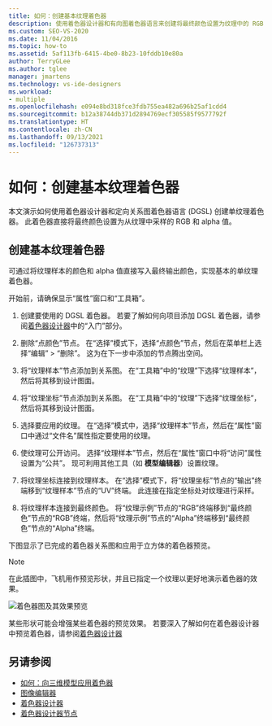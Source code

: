 ```yaml
---
title: 如何：创建基本纹理着色器
description: 使用着色器设计器和有向图着色器语言来创建将最终颜色设置为纹理中的 RGB 和 alpha 值的单纹理着色器。
ms.custom: SEO-VS-2020
ms.date: 11/04/2016
ms.topic: how-to
ms.assetid: 5af113fb-6415-4be0-8b23-10fddb10e80a
author: TerryGLee
ms.author: tglee
manager: jmartens
ms.technology: vs-ide-designers
ms.workload:
- multiple
ms.openlocfilehash: e094e8bd318fce3fdb755ea482a696b25af1cdd4
ms.sourcegitcommit: b12a38744db371d2894769ecf305585f9577792f
ms.translationtype: HT
ms.contentlocale: zh-CN
ms.lasthandoff: 09/13/2021
ms.locfileid: "126737313"
---
```

# <a name="how-to-create-a-basic-texture-shader"></a>如何：创建基本纹理着色器

本文演示如何使用着色器设计器和定向关系图着色器语言 (DGSL) 创建单纹理着色器。 此着色器直接将最终颜色设置为从纹理中采样的 RGB 和 alpha 值。

## <a name="create-a-basic-texture-shader"></a>创建基本纹理着色器

可通过将纹理样本的颜色和 alpha 值直接写入最终输出颜色，实现基本的单纹理着色器。

开始前，请确保显示“属性”窗口和“工具箱”。

1. 创建要使用的 DGSL 着色器。 若要了解如何向项目添加 DGSL 着色器，请参阅[着色器设计器](../designers/shader-designer.md)中的“入门”部分。

2. 删除“点颜色”节点。 在“选择”模式下，选择“点颜色”节点，然后在菜单栏上选择“编辑” > “删除”。 这为在下一步中添加的节点腾出空间。

3. 将“纹理样本”节点添加到关系图。 在“工具箱”中的“纹理”下选择“纹理样本”，然后将其移到设计图面。

4. 将“纹理坐标”节点添加到关系图。 在“工具箱”中的“纹理”下选择“纹理坐标”，然后将其移到设计图面。

5. 选择要应用的纹理。 在“选择”模式中，选择“纹理样本”节点，然后在“属性”窗口中通过“文件名”属性指定要使用的纹理。

6. 使纹理可公开访问。 选择“纹理样本”节点，然后在“属性”窗口中将“访问”属性设置为“公共”。 现可利用其他工具（如 **模型编辑器**）设置纹理。

7. 将纹理坐标连接到纹理样本。 在“选择”模式下，将“纹理坐标”节点的“输出”终端移到“纹理样本”节点的“UV”终端。 此连接在指定坐标处对纹理进行采样。

8. 将纹理样本连接到最终颜色。 将“纹理示例”节点的“RGB”终端移到“最终颜色”节点的“RGB”终端，然后将“纹理示例”节点的“Alpha”终端移到“最终颜色”节点的“Alpha”终端。

下图显示了已完成的着色器关系图和应用于立方体的着色器预览。

> [!NOTE]
> 在此插图中，飞机用作预览形状，并且已指定一个纹理以更好地演示着色器的效果。

![着色器图及其效果预览](../designers/media/digit-texture-effect.png)

某些形状可能会增强某些着色器的预览效果。 若要深入了解如何在着色器设计器中预览着色器，请参阅[着色器设计器](../designers/shader-designer.md)

## <a name="see-also"></a>另请参阅

- [如何：向三维模型应用着色器](../designers/how-to-apply-a-shader-to-a-3-d-model.md)
- [图像编辑器](../designers/image-editor.md)
- [着色器设计器](../designers/shader-designer.md)
- [着色器设计器节点](../designers/shader-designer-nodes.md)
